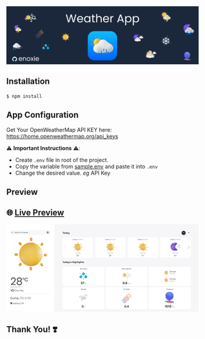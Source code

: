 <div align="center">
    <b><a href="https://hweather.netlify.app" target="_blank">
    <img src="./banner.png" />
    </a></b>
</div>

## Installation

```
$ npm install
```

## App Configuration

Get Your OpenWeatherMap API KEY here: https://home.openweathermap.org/api_keys

⚠️ **Important Instructions** ⚠️:

- Create `.env` file in root of the project.
- Copy the variable from [sample.env](https://github.com/enoxie/weather-app/blob/main/sample.env) and paste it into `.env`
- Change the desired value. _eg_ API Key

## Preview

## 🌐 **[Live Preview](https://hweather.netlify.app/)**

![](./preview.png)

## **Thank You! ❣️**
